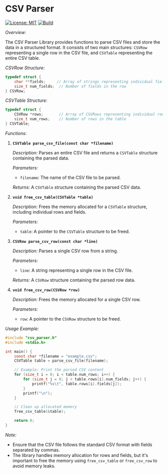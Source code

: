 # CSV Parser
[![License: MIT](https://img.shields.io/badge/License-MIT-yellow.svg)](https://opensource.org/licenses/MIT)
[![Build](https://github.com/c0debee/csv-parser/actions/workflows/build.yml/badge.svg?branch=main)](https://github.com/c0debee/csv-parser/actions/workflows/build.yml)


*Overview:*

The CSV Parser Library provides functions to parse CSV files and store the data in a structured format. It consists of two main structures: `CSVRow` representing a single row in the CSV file, and `CSVTable` representing the entire CSV table.

*CSVRow Structure:*

```c
typedef struct {
    char **fields;     // Array of strings representing individual fields in the row
    size_t num_fields;  // Number of fields in the row
} CSVRow;
```

*CSVTable Structure:*

```c
typedef struct {
    CSVRow *rows;       // Array of CSVRows representing individual rows in the table
    size_t num_rows;    // Number of rows in the table
} CSVTable;
```

*Functions:*

1. **`CSVTable parse_csv_file(const char *filename)`**

   *Description:*
   Parses an entire CSV file and returns a `CSVTable` structure containing the parsed data.

   *Parameters:*
   - `filename`: The name of the CSV file to be parsed.

   *Returns:*
   A `CSVTable` structure containing the parsed CSV data.

2. **`void free_csv_table(CSVTable *table)`**

   *Description:*
   Frees the memory allocated for a `CSVTable` structure, including individual rows and fields.

   *Parameters:*
   - `table`: A pointer to the `CSVTable` structure to be freed.

3. **`CSVRow parse_csv_row(const char *line)`**

   *Description:*
   Parses a single CSV row from a string.

   *Parameters:*
   - `line`: A string representing a single row in the CSV file.

   *Returns:*
   A `CSVRow` structure containing the parsed row data.

4. **`void free_csv_row(CSVRow *row)`**

   *Description:*
   Frees the memory allocated for a single CSV row.

   *Parameters:*
   - `row`: A pointer to the `CSVRow` structure to be freed.


*Usage Example:*

```c
#include "csv_parser.h"
#include <stdio.h>

int main() {
    const char *filename = "example.csv";
    CSVTable table = parse_csv_file(filename);

    // Example: Print the parsed CSV content
    for (size_t i = 0; i < table.num_rows; i++) {
        for (size_t j = 0; j < table.rows[i].num_fields; j++) {
            printf("%s\t", table.rows[i].fields[j]);
        }
        printf("\n");
    }

    // Clean up allocated memory
    free_csv_table(&table);

    return 0;
}
```

*Note:*
- Ensure that the CSV file follows the standard CSV format with fields separated by commas.
- The library handles memory allocation for rows and fields, but it's important to free the memory using `free_csv_table` or `free_csv_row` to avoid memory leaks.

